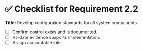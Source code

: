 # ✅ Checklist for Requirement 2.2

**Title:** Develop configuration standards for all system components

- [ ] Confirm control exists and is documented.
- [ ] Validate evidence supports implementation.
- [ ] Assign accountable role.
